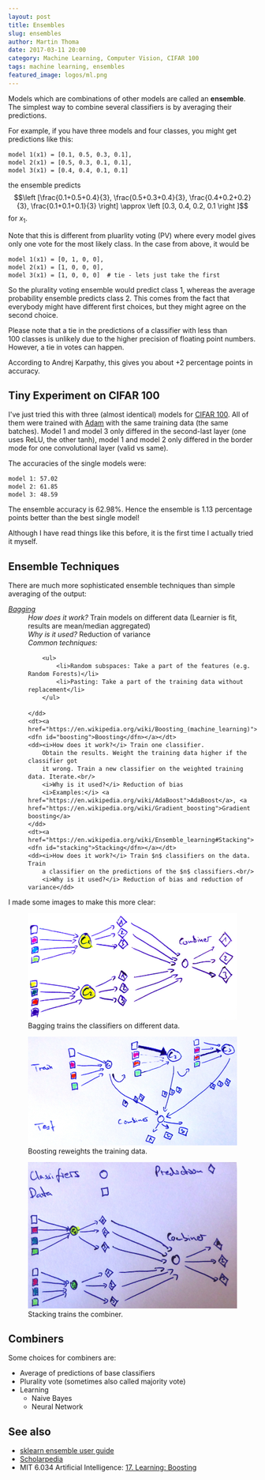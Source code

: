 ```yaml
---
layout: post
title: Ensembles
slug: ensembles
author: Martin Thoma
date: 2017-03-11 20:00
category: Machine Learning, Computer Vision, CIFAR 100
tags: machine learning, ensembles
featured_image: logos/ml.png
---
```

Models which are combinations of other models are called an **ensemble**.
The simplest way to combine several classifiers is by averaging their predictions.

For example, if you have three&nbsp;models and four&nbsp;classes, you might get
predictions like this:

```
model 1(x1) = [0.1, 0.5, 0.3, 0.1],
model 2(x1) = [0.5, 0.3, 0.1, 0.1],
model 3(x1) = [0.4, 0.4, 0.1, 0.1]
```

the ensemble predicts
$$\left [\frac{0.1+0.5+0.4}{3}, \frac{0.5+0.3+0.4}{3}, \frac{0.4+0.2+0.2}{3}, \frac{0.1+0.1+0.1}{3} \right] \approx \left [0.3, 0.4, 0.2, 0.1 \right ]$$ for $x_1$.

Note that this is different from pluarlity voting (PV) where every model gives
only one vote for the most likely class. In the case from above, it would be

```
model 1(x1) = [0, 1, 0, 0],
model 2(x1) = [1, 0, 0, 0],
model 3(x1) = [1, 0, 0, 0]  # tie - lets just take the first
```

So the plurality voting ensemble would predict class&nbsp;1, whereas the
average probability ensemble predicts class&nbsp;2. This comes from the fact
that everybody might have different first choices, but they might agree on the
second choice.

Please note that a tie in the predictions of a classifier with less than
100&nbsp;classes is unlikely due to the higher precision of floating point
numbers. However, a tie in votes can happen.

According to Andrej Karpathy, this gives you about +2 percentage points in
accuracy.


## Tiny Experiment on CIFAR 100

I've just tried this with three (almost identical) models for <a href="https://www.cs.toronto.edu/~kriz/cifar.html">CIFAR&nbsp;100</a>. All of
them were trained with <a href="https://arxiv.org/abs/1412.6980">Adam</a> with
the same training data (the same batches). Model 1 and model 3 only differed in
the second-last layer (one uses ReLU, the other tanh), model 1 and model 2 only
differed in the border mode for one convolutional layer (valid vs same).

The accuracies of the single models were:

```
model 1: 57.02
model 2: 61.85
model 3: 48.59
```

The ensemble accuracy is 62.98%. Hence the ensemble is 1.13 percentage points
better than the best single model!

Although I have read things like this before, it is the first time I actually
tried it myself.


## Ensemble Techniques

There are much more sophisticated ensemble techniques than simple averaging of
the output:

<dl>
    <dt><a href="https://en.wikipedia.org/wiki/Bootstrap_aggregating"><dfn id="bagging">Bagging</dfn></a></dt>
    <dd><i>How does it work?</i> Train models on different data
        (Learnier is fit, results are mean/median aggregated)<br/>
        <i>Why is it used?</i> Reduction of variance<br/>
        <i>Common techniques:</i>

        <ul>
            <li>Random subspaces: Take a part of the features (e.g. Random Forests)</li>
            <li>Pasting: Take a part of the training data without replacement</li>
        </ul>

    </dd>
    <dt><a href="https://en.wikipedia.org/wiki/Boosting_(machine_learning)"><dfn id="boosting">Boosting</dfn></a></dt>
    <dd><i>How does it work?</i> Train one classifier.
        Obtain the results. Weight the training data higher if the classifier got
        it wrong. Train a new classifier on the weighted training data. Iterate.<br/>
        <i>Why is it used?</i> Reduction of bias
        <i>Examples:</i> <a href="https://en.wikipedia.org/wiki/AdaBoost">AdaBoost</a>, <a href="https://en.wikipedia.org/wiki/Gradient_boosting">Gradient boosting</a>
    </dd>
    <dt><a href="https://en.wikipedia.org/wiki/Ensemble_learning#Stacking"><dfn id="stacking">Stacking</dfn></a></dt>
    <dd><i>How does it work?</i> Train $n$ classifiers on the data. Train
        a classifier on the predictions of the $n$ classifiers.<br/>
        <i>Why is it used?</i> Reduction of bias and reduction of variance</dd>
</dl>

I made some images to make this more clear:

<figure class="wp-caption aligncenter img-thumbnail">
    <img src="../images/2017/03/bagging.jpg" alt="Bagging" style="width:512px;"/>
    <figcaption class="text-center">Bagging trains the classifiers on different data.</figcaption>
</figure>

<figure class="wp-caption aligncenter img-thumbnail">
    <img src="../images/2017/03/boosting.jpg" alt="Boosting reweights the training data" style="width:512px;"/>
    <figcaption class="text-center">Boosting reweights the training data.</figcaption>
</figure>

<figure class="wp-caption aligncenter img-thumbnail">
    <img src="../images/2017/03/stacking.jpg" alt="Stacking" style="width:512px;"/>
    <figcaption class="text-center">Stacking trains the combiner.</figcaption>
</figure>



## Combiners

Some choices for combiners are:

* Average of predictions of base classifiers
* Plurality vote (sometimes also called majority vote)
* Learning
    * Naive Bayes
    * Neural Network


## See also

* [sklearn ensemble user guide](http://scikit-learn.org/stable/modules/ensemble.html)
* [Scholarpedia](http://www.scholarpedia.org/article/Ensemble_learning)
* MIT 6.034 Artificial Intelligence: [17. Learning: Boosting](https://www.youtube.com/watch?v=UHBmv7qCey4)

